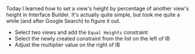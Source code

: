 Today I learned how to set a view's height by percentage of another view's height in Interface Builder. It's actually quite simple, but took me quite a while (and after Google Search) to figure it out. 

* Select two views and add the `Equal Heights` constraint
* Select the newly created constraint from the list on the left of IB
* Adjust the multiplier value on the right of IB
